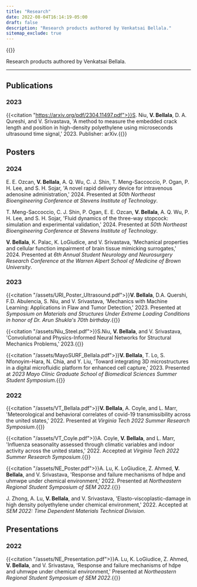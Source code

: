 ```yaml
---
title: "Research"
date: 2022-08-04T16:14:19-05:00
draft: false
description: "Research products authored by Venkatsai Bellala."
sitemap_exclude: true
---
```


{{<orcid>}}

Research products authored by Venkatsai Bellala.

***

## Publications

### 2023

{{<citation "https://arxiv.org/pdf/2304.11497.pdf">}}S. Niu, **V. Bellala**, D. A. Qureshi, and V. Srivastava, 'A method to measure the embedded crack length and position in
high-density polyethylene using microseconds ultrasound time signal,' 2023. Publisher: arXiv.{{</citation>}}
<!-- {{<pdf "https://arxiv.org/pdf/2304.11497.pdf">}} -->

## Posters

### 2024

E. E. Ozcan, **V. Bellala**, A. Q. Wu, C. J. Shin, T. Meng-Saccoccio, P. Ogan, P. H. Lee, and S. H. Sojar, 'A novel rapid delivery device for intravenous adenosine administration,' 2024. Presented at *50th Northeast Bioengineering Conference at Stevens Institute of Technology*.

T. Meng-Saccoccio, C. J. Shin, P. Ogan, E. E. Ozcan, **V. Bellala**, A. Q. Wu, P. H. Lee, and S. H. Sojar, 'Fluid dynamics of the three-way stopcock: simulation and experimental validation,' 2024. Presented at *50th Northeast Bioengineering Conference at Stevens Institute of Technology*.

**V. Bellala**, K. Palac, K. LoGiudice, and V. Srivastava, 'Mechanical properties and cellular function impairment of brain
tissue mimicking surrogates,' 2024. Presented at *6th Annual Student Neurology and Neurosurgery Research
Conference at the Warren Alpert School of Medicine of Brown University*.

### 2023

{{<citation "/assets/URI_Poster_Ultrasound.pdf">}}**V. Bellala**, D.A. Quershi, F.D. Abulencia, S. Niu, and V. Srivastava, 'Mechanics with Machine Learning: Applications in Flaw and Tumor Detection,' 2023. Presented at *Symposium on Materials and Structures Under Extreme Loading Conditions in honor of Dr. Arun Shukla's 70th birthday*.{{</citation>}}

{{<citation "/assets/Niu_Steel.pdf">}}S.Niu, **V. Bellala**, and V. Srivastava, 'Convolutional and Physics-Informed Neural Networks for Structural Mechanics Problems,' 2023.{{</citation>}}

{{<citation "/assets/MayoSURF_Bellala.pdf">}}**V. Bellala**, T. Lo, S. Nfonoyim-Hara, N. Chia, and Y. Liu, 'Toward integrating 3D microstructures in a digital microfluidic platform for enhanced cell capture,' 2023. Presented at *2023 Mayo Clinic Graduate School of Biomedical Sciences Summer Student Symposium*.{{</citation>}}

### 2022

{{<citation "/assets/VT_Bellala.pdf">}}**V. Bellala**, A. Coyle, and L. Marr, 'Meteorological and behavioral correlates of covid-19 transmissibility across the united states,' 2022. Presented at *Virginia Tech 2022 Summer Research Symposium*.{{</citation>}}

{{<citation "/assets/VT_Coyle.pdf">}}A. Coyle, **V. Bellala**, and L. Marr, 'Influenza seasonality assessed through climatic variables and indoor activity across the united states,' 2022. Accepted at *Virginia Tech 2022 Summer Research Symposium*.{{</citation>}}

{{<citation "/assets/NE_Poster.pdf">}}A. Lu, K. LoGiudice, Z. Ahmed, **V. Bellala**, and V. Srivastava, 'Response and failure mechanisms of hdpe and uhmwpe under chemical environment,' 2022. Presented at *Northeastern Regional Student Symposium of SEM 
2022*.{{</citation>}}

J. Zhong, A. Lu, **V. Bellala**, and V. Srivastava, 'Elasto-viscoplastic-damage in high density polyethylene under chemical environment,' 2022. Accepted at *SEM 2022: Time Dependent Materials Technical Division*.



## Presentations

### 2022

{{<citation "/assets/NE_Presentation.pdf">}}A. Lu, K. LoGiudice, Z. Ahmed, **V. Bellala**, and V. Srivastava, 'Response and failure mechanisms of hdpe and uhmwpe under chemical environment,' Presented at *Northeastern Regional Student Symposium of SEM 
2022*.{{</citation>}}